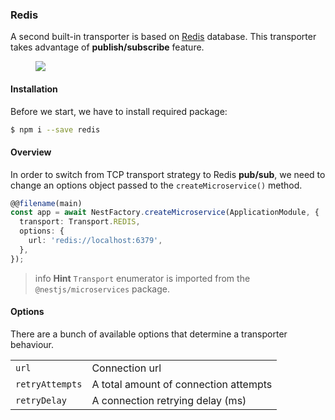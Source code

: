 ### Redis

A second built-in transporter is based on [Redis](https://redis.io/) database. This transporter takes advantage of **publish/subscribe** feature.

<figure><img src="/assets/Redis_1.png" /></figure>

#### Installation

Before we start, we have to install required package:

```bash
$ npm i --save redis
```

#### Overview

In order to switch from TCP transport strategy to Redis **pub/sub**, we need to change an options object passed to the `createMicroservice()` method.

```typescript
@@filename(main)
const app = await NestFactory.createMicroservice(ApplicationModule, {
  transport: Transport.REDIS,
  options: {
    url: 'redis://localhost:6379',
  },
});
```

> info **Hint** `Transport` enumerator is imported from the `@nestjs/microservices` package.

#### Options

There are a bunch of available options that determine a transporter behaviour.

<table>
  <tr>
    <td><code>url</code></td>
    <td>Connection url</td>
  </tr>
  <tr>
    <td><code>retryAttempts</code></td>
    <td>A total amount of connection attempts</td>
  </tr>
  <tr>
    <td><code>retryDelay</code></td>
    <td>A connection retrying delay (ms)</td>
  </tr>
</table>
